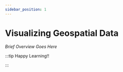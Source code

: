 ```yaml
---
sidebar_position: 1
---
```


# Visualizing Geospatial Data

_Brief Overview Goes Here_

:::tip Happy Learning!!

<QuestButton text="Go To Quest" link="https://app.stackup.dev/quest_page/visualizing-geospatial-data" />

:::
